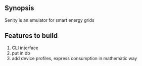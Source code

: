 ## Synopsis

Senity is an emulator for smart energy grids 


## Features to build
1. CLI interface
2. put in db
3. add device profiles, express consumption in mathematic way
